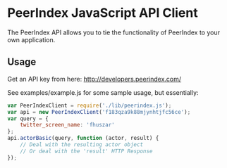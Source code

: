 # PeerIndex JavaScript API Client

The PeerIndex API allows you to tie the functionality of PeerIndex to your own application.

## Usage

Get an API key from here: http://developers.peerindex.com/

See examples/example.js for some sample usage, but essentially:
```javascript
var PeerIndexClient = require('./lib/peerindex.js');
var api = new PeerIndexClient('f183qza9k88mjynhtjfc56ce');
var query = {
    twitter_screen_name: 'fhuszar'
};
api.actorBasic(query, function (actor, result) {
    // Deal with the resulting actor object
    // Or deal with the 'result' HTTP Response
});

```

